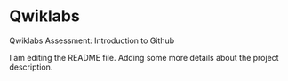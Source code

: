 # Qwiklabs
Qwiklabs Assessment: Introduction to Github

I am editing the README file. Adding some more details about the project description.
